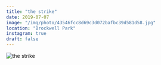 ```yaml
---
title: "the strike"
date: 2019-07-07
image: "/img/photo/43546fcc8d69c3d072bafbc39d581d58.jpg"
location: "Brockwell Park"
instagram: true
draft: false
---
```


![the strike](/img/photo/43546fcc8d69c3d072bafbc39d581d58.jpg)
